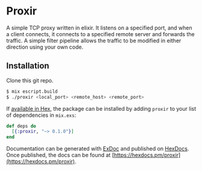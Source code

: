 # Proxir

A simple TCP proxy written in elixir. It listens on a specified port, and when a client connects, it connects to a specified remote server and forwards the traffic. A simple filter pipeline allows the traffic to be modified in either direction using your own code.

## Installation

Clone this git repo.

```bash
$ mix escript.build
$ ./proxir <local_port> <remote_host> <remote_port>
```

If [available in Hex](https://hex.pm/docs/publish), the package can be installed
by adding `proxir` to your list of dependencies in `mix.exs`:

```elixir
def deps do
  [{:proxir, "~> 0.1.0"}]
end
```

Documentation can be generated with [ExDoc](https://github.com/elixir-lang/ex_doc)
and published on [HexDocs](https://hexdocs.pm). Once published, the docs can
be found at [https://hexdocs.pm/proxir](https://hexdocs.pm/proxir).

